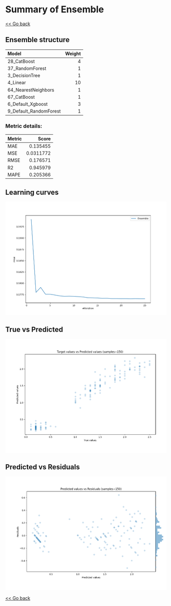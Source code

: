 # Summary of Ensemble

[<< Go back](../README.md)


## Ensemble structure
| Model                  |   Weight |
|:-----------------------|---------:|
| 28_CatBoost            |        4 |
| 37_RandomForest        |        1 |
| 3_DecisionTree         |        1 |
| 4_Linear               |       10 |
| 64_NearestNeighbors    |        1 |
| 67_CatBoost            |        1 |
| 6_Default_Xgboost      |        3 |
| 9_Default_RandomForest |        1 |

### Metric details:
| Metric   |     Score |
|:---------|----------:|
| MAE      | 0.135455  |
| MSE      | 0.0311772 |
| RMSE     | 0.176571  |
| R2       | 0.945979  |
| MAPE     | 0.205366  |



## Learning curves
![Learning curves](learning_curves.png)
## True vs Predicted

![True vs Predicted](true_vs_predicted.png)


## Predicted vs Residuals

![Predicted vs Residuals](predicted_vs_residuals.png)



[<< Go back](../README.md)
